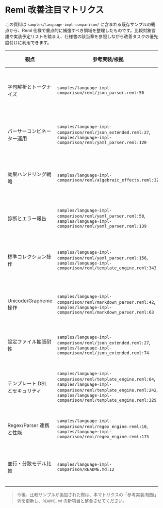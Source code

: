 # Reml 改善注目マトリクス

この資料は `samples/language-impl-comparison/` に含まれる既存サンプルの観点から、Reml 仕様で重点的に補強すべき領域を整理したものです。比較対象言語や実装予定リストを踏まえ、仕様書の該当章を参照しながら改善タスクの優先度付けに利用できます。

| 観点 | 参考実装/根拠 | Reml 現状から読み取れるポイント | 仕様改善に向けた着眼点 | 関連章 |
| - | - | - | - | - |
| 字句解析とトークナイズ | `samples/language-impl-comparison/reml/json_parser.reml:56` | 手続き型トークナイザーが `Text.char_at` と `List.push_back` を逐一呼び出し、`read_*` 系は TODO なダミー実装のまま。 | `Core.Parse.Lex` を既定値として組み込む手順と、Unicode 正規化/数値解析のエラーを `Diagnostic` に変換するガイドラインを 2-3/3-3 へ追記する。 | 1-1, 2-3, 3-3, 3-5 |
| パーサーコンビネーター運用 | `samples/language-impl-comparison/reml/json_extended.reml:27`, `samples/language-impl-comparison/reml/yaml_parser.reml:120` | コメントスキップやトレーリングカンマ、インデント検証など高度な前処理を `RunConfig` 設定なしに都度書いている。 | `RunConfig` の Packrat/左再帰/コメント扱いを公式スイッチとして整理し、ストリーミング・復旧戦略を Chapter 2 と `guides/core-parse-streaming.md` で体系化する。 | 2-0, 2-2, 2-6, guides/core-parse-streaming.md |
| 効果ハンドリング戦略 | `samples/language-impl-comparison/reml/algebraic_effects.reml:32` | `with State/Except/Choose` 合成と部分ハンドル例が揃うが、効果順序やハンドラー入れ替え時の規則は注釈止まり。 | 効果行の整列基準、`perform` の評価順序、Capability 連携のステージ管理を 1-3 と 3-8 に明文化し、他言語比較の表を `notes/dsl-plugin-roadmap.md` と同期する。 | 1-3, 3-8, notes/dsl-plugin-roadmap.md |
| 診断とエラー報告 | `samples/language-impl-comparison/reml/yaml_parser.reml:58`, `samples/language-impl-comparison/reml/yaml_parser.reml:139` | インデント不一致やネスト判定で `Parse.fail` に素朴な文字列を渡しており、スパン・期待集合・監査メタが欠落。 | `Parse.fail` や `Parse.recover` から `Diagnostic` を生成する標準フローと、監査ログへの橋渡し API を 2-5/3-6/3-7 へ定義する。 | 2-5, 3-6, 3-7 |
| 標準コレクション操作 | `samples/language-impl-comparison/reml/yaml_parser.reml:156`, `samples/language-impl-comparison/reml/template_engine.reml:343` | `Map.from_list`・`List.fold`・`Map.insert` を多用するが、順序保証や差分更新の契約がドキュメント化されていない。 | `List`/`Map` の安定順序・イミュータブル更新コスト・`Iter` との相互変換を 3-1/3-2 に追記し、DSL からの利用ガイドを用意する。 | 3-1, 3-2 |
| Unicode/Grapheme 操作 | `samples/language-impl-comparison/reml/markdown_parser.reml:42`, `samples/language-impl-comparison/reml/markdown_parser.reml:63` | カーソル管理で `String.grapheme_at` と `Grapheme.display_width` を直呼びし、列位置と診断位置を手計算している。 | `ParseState` と `Diagnostic` 間で Grapheme 単位の列情報を共有する規約、`Core.Text` の幅計算 API の利用手順を 1-4/3-3/2-5 に明示する。 | 1-4, 2-5, 3-3 |
| 設定ファイル拡張耐性 | `samples/language-impl-comparison/reml/json_extended.reml:27`, `samples/language-impl-comparison/reml/json_extended.reml:74` | コメント許容・トレーリングカンマ・期待集合活用が手動実装で、互換性スイッチや診断メタは未統一。 | `Lex.commentLine`/`commentBlock` の互換モード、拡張 JSON/TOML の互換性フラグ、`RunConfig` の feature ガードを 2-3/3-7/3-10 に整理する。 | 2-3, 3-7, 3-10 |
| テンプレート DSL とセキュリティ | `samples/language-impl-comparison/reml/template_engine.reml:64`, `samples/language-impl-comparison/reml/template_engine.reml:242`, `samples/language-impl-comparison/reml/template_engine.reml:329` | フィルター登録・HTML エスケープ・`Map` ベースの実行環境が独自実装で、効果タグや Capability 要件が未整理。 | DSL 向けテンプレート API、フィルター登録と `CapabilityRegistry` 連携、`Diagnostic` によるテンプレート実行エラー報告を 1-1/3-3/3-6/3-8 へ拡充する。 | 1-1, 3-3, 3-6, 3-8 |
| Regex/Parser 連携と性能 | `samples/language-impl-comparison/reml/regex_engine.reml:10`, `samples/language-impl-comparison/reml/regex_engine.reml:175` | `Core.Parse.Op` で正規表現を構築しつつ Packrat 活用はコメントに留まり、`feature {regex}` の挙動が暗黙。 | `Core.Parse` と `Core.Regex` の責務境界、Packrat/memo オプションの既定値、Unicode クラスの互換保証を 2-2/2-6/3-3/3-8 に取りまとめる。 | 2-2, 2-6, 3-3, 3-8 |
| 並行・分散モデル比較 | `samples/language-impl-comparison/README.md:12` | Elixir・Scala 3・Nim など並行モデルを持つ比較対象が列挙される一方、Reml の並行 API サンプルは未整備。 | `Core.Async`・`Core.FFI` の仕様ドラフトを進め、Actor/プロセス指向 DSL の最小例と Capability 検証手順を公開する。 | 3-9, guides/runtime-bridges.md, 3-8 |

> 今後、比較サンプルが追加された際は、本マトリクスの「参考実装/根拠」列を更新し、`README.md` の新項目と整合させてください。
